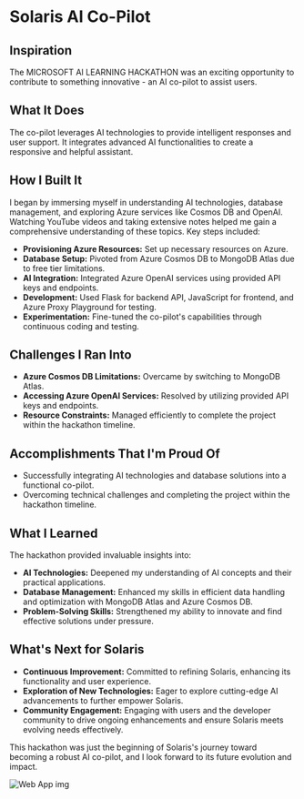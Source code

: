 # Solaris AI Co-Pilot

## Inspiration

The MICROSOFT AI LEARNING HACKATHON was an exciting opportunity to contribute to something innovative - an AI co-pilot to assist users.

## What It Does

The co-pilot leverages AI technologies to provide intelligent responses and user support. It integrates advanced AI functionalities to create a responsive and helpful assistant.

## How I Built It

I began by immersing myself in understanding AI technologies, database management, and exploring Azure services like Cosmos DB and OpenAI. Watching YouTube videos and taking extensive notes helped me gain a comprehensive understanding of these topics. Key steps included:

- **Provisioning Azure Resources:** Set up necessary resources on Azure.
- **Database Setup:** Pivoted from Azure Cosmos DB to MongoDB Atlas due to free tier limitations.
- **AI Integration:** Integrated Azure OpenAI services using provided API keys and endpoints.
- **Development:** Used Flask for backend API, JavaScript for frontend, and Azure Proxy Playground for testing.
- **Experimentation:** Fine-tuned the co-pilot's capabilities through continuous coding and testing.

## Challenges I Ran Into

- **Azure Cosmos DB Limitations:** Overcame by switching to MongoDB Atlas.
- **Accessing Azure OpenAI Services:** Resolved by utilizing provided API keys and endpoints.
- **Resource Constraints:** Managed efficiently to complete the project within the hackathon timeline.

## Accomplishments That I'm Proud Of

- Successfully integrating AI technologies and database solutions into a functional co-pilot.
- Overcoming technical challenges and completing the project within the hackathon timeline.

## What I Learned

The hackathon provided invaluable insights into:

- **AI Technologies:** Deepened my understanding of AI concepts and their practical applications.
- **Database Management:** Enhanced my skills in efficient data handling and optimization with MongoDB Atlas and Azure Cosmos DB.
- **Problem-Solving Skills:** Strengthened my ability to innovate and find effective solutions under pressure.

## What's Next for Solaris

- **Continuous Improvement:** Committed to refining Solaris, enhancing its functionality and user experience.
- **Exploration of New Technologies:** Eager to explore cutting-edge AI advancements to further empower Solaris.
- **Community Engagement:** Engaging with users and the developer community to drive ongoing enhancements and ensure Solaris meets evolving needs effectively.

This hackathon was just the beginning of Solaris's journey toward becoming a robust AI co-pilot, and I look forward to its future evolution and impact.

![Web App img](https://github.com/priyankaangane/Solaris-AI-Copilot/assets/138959242/1ac1a079-b12e-403d-8419-5883478363da)

